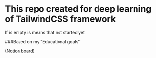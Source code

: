 # This repo created for deep learning of TailwindCSS framework
If is empty is means that not started yet

###Based on my "Educational goals"

[(Notion board)](https://www.notion.so/earechwa/a46d0115a3654aefa32e6a2721f9c1cb?v=9d49d46514b04de9b8e4d81d7e11032a)
